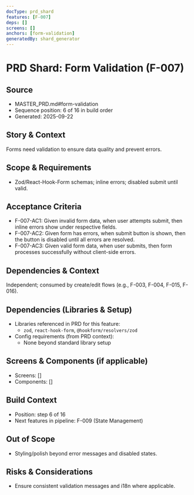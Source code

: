 ```yaml
---
docType: prd_shard
features: [F-007]
deps: []
screens: []
anchors: [form-validation]
generatedBy: shard_generator
---
```


# PRD Shard: Form Validation (F-007)

## Source
- MASTER_PRD.md#form-validation
- Sequence position: 6 of 16 in build order
- Generated: 2025-09-22

## Story & Context
Forms need validation to ensure data quality and prevent errors.

## Scope & Requirements
- Zod/React-Hook-Form schemas; inline errors; disabled submit until valid.

## Acceptance Criteria
- F-007-AC1: Given invalid form data, when user attempts submit, then inline errors show under respective fields.
- F-007-AC2: Given form has errors, when submit button is shown, then the button is disabled until all errors are resolved.
- F-007-AC3: Given valid form data, when user submits, then form processes successfully without client-side errors.

## Dependencies & Context
Independent; consumed by create/edit flows (e.g., F-003, F-004, F-015, F-016).

## Dependencies (Libraries & Setup)
- Libraries referenced in PRD for this feature:
  - `zod`, `react-hook-form`, `@hookform/resolvers/zod`
- Config requirements (from PRD context):
  - None beyond standard library setup

## Screens & Components (if applicable)
- Screens: []
- Components: []

## Build Context
- Position: step 6 of 16
- Next features in pipeline: F-009 (State Management)

## Out of Scope
- Styling/polish beyond error messages and disabled states.

## Risks & Considerations
- Ensure consistent validation messages and i18n where applicable.


